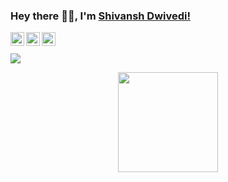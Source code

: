 ### Hey there 👋🏽, I'm <a href="https://www.linkedin.com/in/shivansh-dwivedi/">Shivansh Dwivedi!</a>
<!--
**lazyperfectionist/lazyperfectionist** is a ✨ _special_ ✨ repository because its `README.md` (this file) appears on your GitHub profile.

Here are some ideas to get you started:

- 🔭 I’m currently working on ...
- 🌱 I’m currently learning C++ and Python
- 👯 I’m looking to collaborate on ...
- 🤔 I’m looking for help with Data structures and algorithms
- 💬 Ask me about ...
- 📫 How to reach me: ...
- 😄 Pronouns: ...
- ⚡ Fun fact: ...
-->


<a href="https://twitter.com/imSbharadwaaj">
  <img align="left"  | Twitter" width="22px" src="https://cdn.jsdelivr.net/npm/simple-icons@v3/icons/twitter.svg" />
</a>
<a href="https://www.linkedin.com/in/shivansh-dwivedi/">
  <img align="left"  width="22px" src="https://cdn.jsdelivr.net/npm/simple-icons@v3/icons/linkedin.svg" />
</a>

<a href="https://www.instagram.com/lazyperfectionist___/">
  <img align="left"  width="22px" src="https://cdn.jsdelivr.net/npm/simple-icons@v3/icons/instagram.svg" />
</a>
<br>
<br>


<img src="https://github-readme-stats.vercel.app/api?username=lazyperfectionist&show_icons=true&title_color=000000&icon_color=bb2acf&text_color=000000&bg_color=ffa931">

<p align="center">
<img src="https://komarev.com/ghpvc/?username=lazyperfectionist" width=160px/>
</p>
